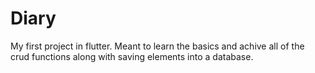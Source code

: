 # Diary
My first project in flutter. Meant to learn the basics and achive all of the crud functions along with saving elements into a database.
